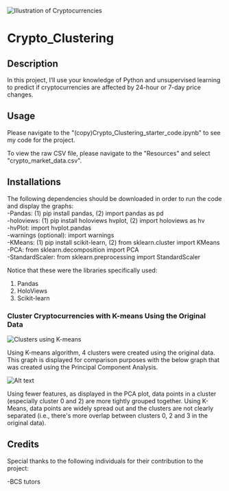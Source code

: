 ![Illustration of Cryptocurrencies](https://m.foolcdn.com/media/dubs/images/original_imageshttpsg.foolcdn.comeditorialimag.width-880_1RsBqNB.jpg)
# Crypto_Clustering
## Description
In this project, I’ll use your knowledge of Python and unsupervised learning to predict if cryptocurrencies are affected by 24-hour or 7-day price changes.

## Usage
Please navigate to the "(copy)Crypto_Clustering_starter_code.ipynb" to see my code for the project.

To view the raw CSV file, please navigate to the "Resources" and select "crypto_market_data.csv".

## Installations

The following dependencies should be downloaded in order to run the code and display the graphs:\
-Pandas: (1) pip install pandas, (2) import pandas as pd\
-holoviews:  (1) pip install holoviews hvplot, (2) import holoviews as hv\
-hvPlot: import hvplot.pandas\
-warnings (optional): import warnings\
-KMeans: (1) pip install scikit-learn, (2) from sklearn.cluster import KMeans\
-PCA: from sklearn.decomposition import PCA\
-StandardScaler: from sklearn.preprocessing import StandardScaler

Notice that these were the libraries specifically used:
1) Pandas
2) HoloViews
3) Scikit-learn

### Cluster Cryptocurrencies with K-means Using the Original Data
![Clusters using K-means](<Screenshot 2023-12-17 at 9.14.52 pm.png>)

Using K-means algorithm, 4 clusters were created using the original data. This graph is displayed for comparison purposes with the below graph that was created using the Principal Component Analysis.

![Alt text](<Screenshot 2023-12-17 at 9.22.50 pm.png>)

Using fewer features, as displayed in the PCA plot, data points in a cluster (especially cluster 0 and 2) are more tightly grouped together. Using K-Means, data points are widely spread out and the clusters are not clearly separated (i.e., there's more overlap between clusters 0, 2 and 3 in the original data). 

## Credits
Special thanks to the following individuals for their contribution to the project:

-BCS tutors